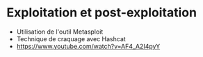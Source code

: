 # Exploitation et post-exploitation
- Utilisation de l'outil Metasploit
- Technique de craquage avec Hashcat
- https://www.youtube.com/watch?v=AF4_A2I4pyY
